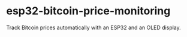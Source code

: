 # esp32-bitcoin-price-monitoring
Track Bitcoin prices automatically with an ESP32 and an OLED display.
